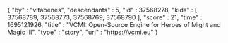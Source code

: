 {
  "by" : "vitabenes",
  "descendants" : 5,
  "id" : 37568278,
  "kids" : [ 37568789, 37568773, 37568769, 37568790 ],
  "score" : 21,
  "time" : 1695121926,
  "title" : "VCMI: Open-Source Engine for Heroes of Might and Magic III",
  "type" : "story",
  "url" : "https://vcmi.eu"
}
